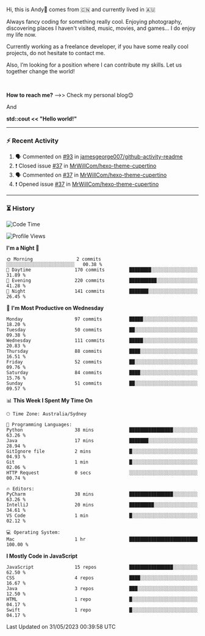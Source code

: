 Hi, this is Andy👋 comes from :cn: and currently lived in 🇦🇺

Always fancy coding for something really cool. Enjoying photography, discovering places I haven't visited, music, movies, and games... I do enjoy my life now.

Currently working as a freelance developer, if you have some really cool projects, do not hesitate to contact me.

Also, I’m looking for a position where I can contribute my skills. Let us together change the world!

<br>

<b>How to reach me?</b> -->> Check my personal blog😊

And

**std::cout << "Hello world!"**

---

### ⚡ Recent Activity
<!--START_SECTION:activity-->
1. 🗣 Commented on [#93](https://github.com/jamesgeorge007/github-activity-readme/issues/93) in [jamesgeorge007/github-activity-readme](https://github.com/jamesgeorge007/github-activity-readme)
2. ❗️ Closed issue [#37](https://github.com/MrWillCom/hexo-theme-cupertino/issues/37) in [MrWillCom/hexo-theme-cupertino](https://github.com/MrWillCom/hexo-theme-cupertino)
3. 🗣 Commented on [#37](https://github.com/MrWillCom/hexo-theme-cupertino/issues/37) in [MrWillCom/hexo-theme-cupertino](https://github.com/MrWillCom/hexo-theme-cupertino)
4. ❗️ Opened issue [#37](https://github.com/MrWillCom/hexo-theme-cupertino/issues/37) in [MrWillCom/hexo-theme-cupertino](https://github.com/MrWillCom/hexo-theme-cupertino)
<!--END_SECTION:activity-->

---

### ⏳ History
<!--START_SECTION:waka-->
![Code Time](http://img.shields.io/badge/Code%20Time-199%20hrs%2032%20mins-blue)

![Profile Views](http://img.shields.io/badge/Profile%20Views-0-blue)

**I'm a Night 🦉** 

```text
🌞 Morning                2 commits           ░░░░░░░░░░░░░░░░░░░░░░░░░   00.38 % 
🌆 Daytime                170 commits         ████████░░░░░░░░░░░░░░░░░   31.89 % 
🌃 Evening                220 commits         ██████████░░░░░░░░░░░░░░░   41.28 % 
🌙 Night                  141 commits         ███████░░░░░░░░░░░░░░░░░░   26.45 % 
```
📅 **I'm Most Productive on Wednesday** 

```text
Monday                   97 commits          █████░░░░░░░░░░░░░░░░░░░░   18.20 % 
Tuesday                  50 commits          ██░░░░░░░░░░░░░░░░░░░░░░░   09.38 % 
Wednesday                111 commits         █████░░░░░░░░░░░░░░░░░░░░   20.83 % 
Thursday                 88 commits          ████░░░░░░░░░░░░░░░░░░░░░   16.51 % 
Friday                   52 commits          ██░░░░░░░░░░░░░░░░░░░░░░░   09.76 % 
Saturday                 84 commits          ████░░░░░░░░░░░░░░░░░░░░░   15.76 % 
Sunday                   51 commits          ██░░░░░░░░░░░░░░░░░░░░░░░   09.57 % 
```


📊 **This Week I Spent My Time On** 

```text
🕑︎ Time Zone: Australia/Sydney

💬 Programming Languages: 
Python                   38 mins             ████████████████░░░░░░░░░   63.26 % 
Java                     17 mins             ███████░░░░░░░░░░░░░░░░░░   28.94 % 
GitIgnore file           2 mins              █░░░░░░░░░░░░░░░░░░░░░░░░   04.93 % 
Git                      1 min               █░░░░░░░░░░░░░░░░░░░░░░░░   02.06 % 
HTTP Request             0 secs              ░░░░░░░░░░░░░░░░░░░░░░░░░   00.74 % 

🔥 Editors: 
PyCharm                  38 mins             ████████████████░░░░░░░░░   63.26 % 
IntelliJ                 20 mins             █████████░░░░░░░░░░░░░░░░   34.61 % 
VS Code                  1 min               █░░░░░░░░░░░░░░░░░░░░░░░░   02.12 % 

💻 Operating System: 
Mac                      1 hr                █████████████████████████   100.00 % 
```

**I Mostly Code in JavaScript** 

```text
JavaScript               15 repos            ████████████████░░░░░░░░░   62.50 % 
CSS                      4 repos             ████░░░░░░░░░░░░░░░░░░░░░   16.67 % 
Java                     3 repos             ███░░░░░░░░░░░░░░░░░░░░░░   12.50 % 
HTML                     1 repo              █░░░░░░░░░░░░░░░░░░░░░░░░   04.17 % 
Swift                    1 repo              █░░░░░░░░░░░░░░░░░░░░░░░░   04.17 % 
```




 Last Updated on 31/05/2023 00:39:58 UTC
<!--END_SECTION:waka-->


<!---
JinchuanL/JinchuanL is a ✨ special ✨ repository because its `README.md` (this file) appears on your GitHub profile.
You can click the Preview link to take a look at your changes.
--->
